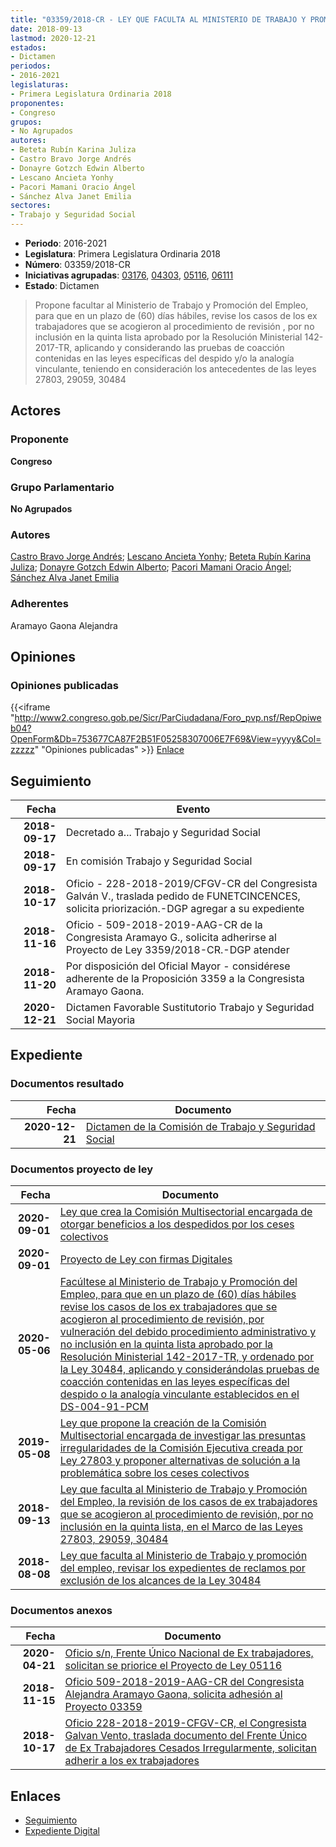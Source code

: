 ```yaml
---
title: "03359/2018-CR - LEY QUE FACULTA AL MINISTERIO DE TRABAJO Y PROMOCIÓN DEL EMPLEO, LA REVISIÓN DE LOS CASOS DE EX TRABAJADORES QUE SE ACOGIERON AL PROCEDIMIENTO DE REVISIÓN, POR NO INCLUSIÓN EN LA QUINTA LISTA, EN EL MARCO DE LAS LEYES 27803, 29059, 30484"
date: 2018-09-13
lastmod: 2020-12-21
estados:
- Dictamen
periodos:
- 2016-2021
legislaturas:
- Primera Legislatura Ordinaria 2018
proponentes:
- Congreso
grupos:
- No Agrupados
autores:
- Beteta Rubín Karina Juliza
- Castro Bravo Jorge Andrés
- Donayre Gotzch Edwin Alberto
- Lescano Ancieta Yonhy
- Pacori Mamani Oracio Ángel
- Sánchez Alva Janet Emilia
sectores:
- Trabajo y Seguridad Social
---
```

- **Periodo**: 2016-2021
- **Legislatura**: Primera Legislatura Ordinaria 2018
- **Número**: 03359/2018-CR
- **Iniciativas agrupadas**: [03176](../../03100/03176), [04303](../../04300/04303), [05116](../../05100/05116), [06111](../../06100/06111)
- **Estado**: Dictamen

> Propone facultar al Ministerio de Trabajo y Promoción del Empleo, para que en un plazo de (60) días hábiles, revise los casos de los ex trabajadores que se acogieron al procedimiento de revisión , por no inclusión en la quinta lista aprobado por la Resolución Ministerial 142-2017-TR, aplicando y considerando las pruebas de coacción contenidas en las leyes específicas del despido y/o la analogía vinculante, teniendo en consideración los antecedentes de las leyes 27803, 29059, 30484


## Actores

### Proponente

**Congreso**

### Grupo Parlamentario

**No Agrupados**

### Autores

[Castro Bravo Jorge Andrés](mailto:mailto:jacastro@congreso.gob.pe); [Lescano Ancieta Yonhy](mailto:mailto:ylescano@congreso.gob.pe); [Beteta Rubín Karina Juliza](mailto:mailto:kbeteta@congreso.gob.pe); [Donayre Gotzch Edwin Alberto](mailto:mailto:edonayre@congreso.gob.pe); [Pacori Mamani Oracio Ángel](mailto:mailto:opacori@congreso.gob.pe); [Sánchez Alva Janet Emilia](mailto:mailto:jsancheza@congreso.gob.pe)

### Adherentes

Aramayo Gaona Alejandra

## Opiniones

### Opiniones publicadas

{{<iframe "http://www2.congreso.gob.pe/Sicr/ParCiudadana/Foro_pvp.nsf/RepOpiweb04?OpenForm&Db=753677CA87F2B51F05258307006E7F69&View=yyyy&Col=zzzzz" "Opiniones publicadas" >}}
[Enlace](http://www2.congreso.gob.pe/Sicr/ParCiudadana/Foro_pvp.nsf/RepOpiweb04?OpenForm&Db=753677CA87F2B51F05258307006E7F69&View=yyyy&Col=zzzzz)


## Seguimiento

| Fecha | Evento |
|------:|--------|
| **2018-09-17** | Decretado a... Trabajo y Seguridad Social |
| **2018-09-17** | En comisión Trabajo y Seguridad Social |
| **2018-10-17** | Oficio - 228-2018-2019/CFGV-CR del Congresista Galván V., traslada pedido de FUNETCINCENCES, solicita priorización.-DGP agregar a su expediente |
| **2018-11-16** | Oficio - 509-2018-2019-AAG-CR de la Congresista Aramayo G., solicita adherirse al Proyecto de Ley 3359/2018-CR.-DGP atender |
| **2018-11-20** | Por disposición del Oficial Mayor - considérese adherente de la Proposición 3359 a la Congresista Aramayo Gaona. |
| **2020-12-21** | Dictamen Favorable Sustitutorio Trabajo y Seguridad Social Mayoria |

## Expediente

### Documentos resultado

| Fecha | Documento |
|------:|-----------|
| **2020-12-21** | [Dictamen de la Comisión de Trabajo y Seguridad Social](http://www.leyes.congreso.gob.pe/Documentos/2016_2021/Dictamenes/Proyectos_de_Ley/03176DC22MAY-20201221.pdf) |

### Documentos proyecto de ley

| Fecha | Documento |
|------:|-----------|
| **2020-09-01** | [Ley que crea la Comisión Multisectorial encargada de otorgar beneficios a los despedidos por los ceses colectivos](http://www.leyes.congreso.gob.pe/Documentos/2016_2021/Proyectos_de_Ley_y_de_Resoluciones_Legislativas/PL06111-20200901.pdf) |
| **2020-09-01** | [Proyecto de Ley con firmas Digitales](http://www.leyes.congreso.gob.pe/Documentos/2016_2021/Proyectos_de_Ley_y_de_Resoluciones_Legislativas/Proyectos_Firmas_digitales/PL06111.pdf) |
| **2020-05-06** | [Facúltese al Ministerio de Trabajo y Promoción del Empleo, para que en un plazo de (60) días hábiles revise los casos de los ex trabajadores que se acogieron al procedimiento de revisión, por vulneración del debido procedimiento administrativo y no inclusión en la quinta lista aprobado por la Resolución Ministerial 142-2017-TR, y ordenado por la Ley 30484, aplicando y considerándolas pruebas de coacción contenidas en las leyes específicas del despido o la analogía vinculante establecidos en el DS-004-91-PCM](http://www.leyes.congreso.gob.pe/Documentos/2016_2021/Proyectos_de_Ley_y_de_Resoluciones_Legislativas/PL05116_20200506.pdf) |
| **2019-05-08** | [Ley que propone la creación de la Comisión Multisectorial encargada de investigar las presuntas irregularidades de la Comisión Ejecutiva creada por Ley 27803 y proponer alternativas de solución a la problemática sobre los ceses colectivos](http://www.leyes.congreso.gob.pe/Documentos/2016_2021/Proyectos_de_Ley_y_de_Resoluciones_Legislativas/PL0430320190508.pdf) |
| **2018-09-13** | [Ley que faculta al Ministerio de Trabajo y Promoción del Empleo, la revisión de los casos de ex trabajadores que se acogieron al procedimiento de revisión, por no inclusión en la quinta lista, en el Marco de las Leyes 27803, 29059, 30484](http://www.leyes.congreso.gob.pe/Documentos/2016_2021/Proyectos_de_Ley_y_de_Resoluciones_Legislativas/PL0335920180913..PDF) |
| **2018-08-08** | [Ley que faculta al Ministerio de Trabajo y promoción del empleo, revisar los expedientes de reclamos por exclusión de los alcances de la Ley 30484](http://www.leyes.congreso.gob.pe/Documentos/2016_2021/Proyectos_de_Ley_y_de_Resoluciones_Legislativas/PL0317620180808.pdf) |

### Documentos anexos

| Fecha | Documento |
|------:|-----------|
| **2020-04-21** | [Oficio s/n, Frente Único Nacional de Ex trabajadores, solicitan se priorice el Proyecto de Ley 05116](http://www.leyes.congreso.gob.pe/Documentos/2016_2021/Oficios/Otras_Instituciones/OFICIO-S-N-PROYECTO-05116.pdf) |
| **2018-11-15** | [Oficio 509-2018-2019-AAG-CR del Congresista Alejandra Aramayo Gaona, solicita adhesión al Proyecto 03359](http://www.leyes.congreso.gob.pe/Documentos/2016_2021/Oficios/Congresistas/OFICIO-509-2018-2019-AAG-CR.pdf) |
| **2018-10-17** | [Oficio 228-2018-2019-CFGV-CR, el Congresista Galvan Vento, traslada documento del Frente Único de Ex Trabajadores Cesados Irregularmente, solicitan adherir a los ex trabajadores](http://www.leyes.congreso.gob.pe/Documentos/2016_2021/Oficios/Congresistas/OFICIO-228-2018-2019-CFGV-CR.pdf) |

## Enlaces

- [Seguimiento](http://www2.congreso.gob.pe/Sicr/TraDocEstProc/CLProLey2016.nsf/f7fff46988ca05b1052578e100829cc7/4cac448489ed3dff05258307006a1770?OpenDocument)
- [Expediente Digital](http://www2.congreso.gob.pe/Sicr/TraDocEstProc/Expvirt_2011.nsf/visbusqptramdoc1621/03359?opendocument)

